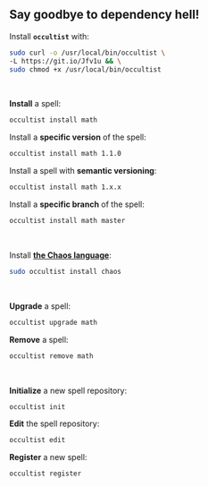 ## Say goodbye to dependency hell!

Install **`occultist`** with:

```bash
sudo curl -o /usr/local/bin/occultist \
-L https://git.io/Jfv1u && \
sudo chmod +x /usr/local/bin/occultist
```

&nbsp;

**Install** a spell:

```bash
occultist install math
```

Install a **specific version** of the spell:

```bash
occultist install math 1.1.0
```

Install a spell with **semantic versioning**:

```bash
occultist install math 1.x.x
```

Install a **specific branch** of the spell:

```bash
occultist install math master
```

&nbsp;

Install [**the Chaos language**](https://chaos-lang.org/):

```bash
sudo occultist install chaos
```

&nbsp;

**Upgrade** a spell:

```bash
occultist upgrade math
```

**Remove** a spell:

```bash
occultist remove math
```

&nbsp;

**Initialize** a new spell repository:

```bash
occultist init
```

**Edit** the spell repository:

```bash
occultist edit
```

**Register** a new spell:

```bash
occultist register
```
